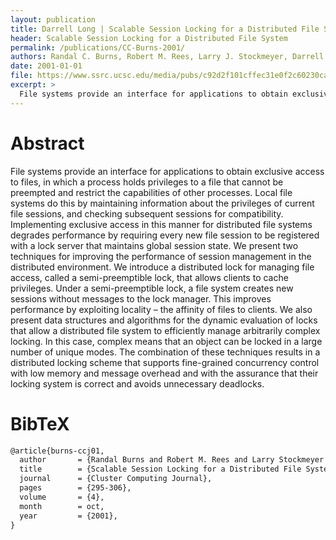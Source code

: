 ```yaml
---
layout: publication
title: Darrell Long | Scalable Session Locking for a Distributed File System
header: Scalable Session Locking for a Distributed File System
permalink: /publications/CC-Burns-2001/
authors: Randal C. Burns, Robert M. Rees, Larry J. Stockmeyer, Darrell D. E. Long
date: 2001-01-01
file: https://www.ssrc.ucsc.edu/media/pubs/c92d2f101cffec31e0f2c60230caa157b5409960.pdf
excerpt: >
  File systems provide an interface for applications to obtain exclusive access to files, in which a process holds privileges to a file that cannot be preempted and restrict the capabilities of other processes. Local file systems do this by maintaining information about the privileges of current file sessions, and checking subsequent sessions for compatibility.
---
```


# Abstract

File systems provide an interface for applications to obtain exclusive access to files, in which a process holds privileges to a file that cannot be preempted and restrict the capabilities of other processes. Local file systems do this by maintaining information about the privileges of current file sessions, and checking subsequent sessions for compatibility. Implementing exclusive access in this manner for distributed file systems degrades performance by requiring every new file session to be registered with a lock server that maintains global session state. We present two techniques for improving the performance of session management in the distributed environment. We introduce a distributed lock for managing file access, called a semi-preemptible lock, that allows clients to cache privileges. Under a semi-preemptible lock, a file system creates new sessions without messages to the lock manager. This improves performance by exploiting locality – the affinity of files to clients. We also present data structures and algorithms for the dynamic evaluation of locks that allow a distributed file system to efficiently manage arbitrarily complex locking. In this case, complex means that an object can be locked in a large number of unique modes. The combination of these techniques results in a distributed locking scheme that supports fine-grained concurrency control with low memory and message overhead and with the assurance that their locking system is correct and avoids unnecessary deadlocks.

# BibTeX

```latex
@article{burns-ccj01,
  author       = {Randal Burns and Robert M. Rees and Larry Stockmeyer and Darrell D. E. Long},
  title        = {Scalable Session Locking for a Distributed File System},
  journal      = {Cluster Computing Journal},
  pages        = {295-306},
  volume       = {4},
  month        = oct,
  year         = {2001},
}
```
